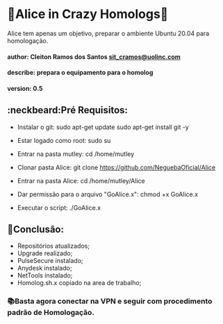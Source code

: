 # :rabbit:Alice in Crazy Homologs:rabbit:
Alice tem apenas um objetivo, preparar o ambiente Ubuntu 20.04 para homologação.
#### author: Cleiton Ramos dos Santos <sit_cramos@uolinc.com>
#### describe: prepara o equipamento para o homolog
#### version: 0.5

## :neckbeard:Pré Requisitos:

- Instalar o git:
    sudo apt-get update
    sudo apt-get install git -y
    
- Estar logado como root:
    sudo su
    
- Entrar na pasta mutley:
    cd /home/mutley
    
- Clonar pasta Alice:
    git clone https://github.com/NeguebaOficial/Alice
    
- Entrar na pasta Alice:
    cd /home/mutley/Alice

- Dar permissão para o arquivo "GoAlice.x":
    chmod +x GoAlice.x
    
- Executar o script:
    ./GoAlice.x
  
## :floppy_disk:Conclusão:
- Repositórios atualizados;
- Upgrade realizado;
- PulseSecure instalado;
- Anydesk instalado;
- NetTools instalado;
- Homolog.sh.x copiado na area de trabalho;

### :books:Basta agora conectar na VPN e seguir com procedimento padrão de Homologação.
